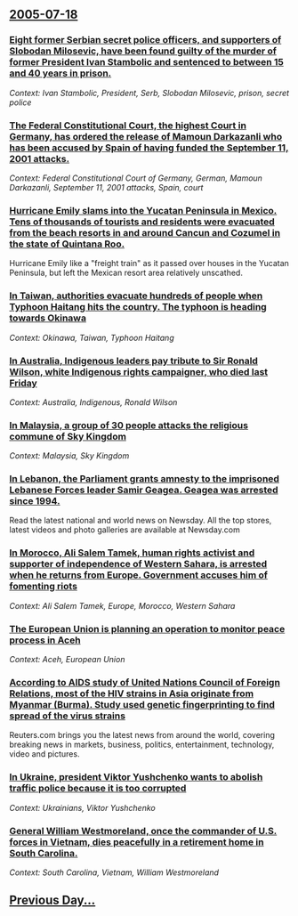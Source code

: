 ## [2005-07-18](/news/2005/07/18/index.md)

### [ Eight former Serbian secret police officers, and supporters of Slobodan Milosevic, have been found guilty of the murder of former President Ivan Stambolic and sentenced to between 15 and 40 years in prison. ](/news/2005/07/18/eight-former-serbian-secret-police-officers-and-supporters-of-slobodan-miloa-evia-have-been-found-guilty-of-the-murder-of-former-preside.md)
_Context: Ivan Stambolic, President, Serb, Slobodan Milosevic, prison, secret police_

### [ The Federal Constitutional Court, the highest Court in Germany, has ordered the release of Mamoun Darkazanli who has been accused by Spain of having funded the September 11, 2001 attacks. ](/news/2005/07/18/the-federal-constitutional-court-the-highest-court-in-germany-has-ordered-the-release-of-mamoun-darkazanli-who-has-been-accused-by-spain.md)
_Context: Federal Constitutional Court of Germany, German, Mamoun Darkazanli, September 11, 2001 attacks, Spain, court_

### [ Hurricane Emily slams into the Yucatan Peninsula in Mexico. Tens of thousands of tourists and residents were evacuated from the beach resorts in and around Cancun and Cozumel in the state of Quintana Roo. ](/news/2005/07/18/hurricane-emily-slams-into-the-yucata-n-peninsula-in-mexico-tens-of-thousands-of-tourists-and-residents-were-evacuated-from-the-beach-reso.md)
Hurricane Emily like a &quot;freight train&quot; as it passed over houses in the Yucatan Peninsula, but left the Mexican resort area relatively unscathed.

### [ In Taiwan, authorities evacuate hundreds of people when Typhoon Haitang hits the country. The typhoon is heading towards Okinawa ](/news/2005/07/18/in-taiwan-authorities-evacuate-hundreds-of-people-when-typhoon-haitang-hits-the-country-the-typhoon-is-heading-towards-okinawa.md)
_Context: Okinawa, Taiwan, Typhoon Haitang_

### [ In Australia, Indigenous leaders pay tribute to Sir Ronald Wilson, white Indigenous rights campaigner, who died last Friday ](/news/2005/07/18/in-australia-indigenous-leaders-pay-tribute-to-sir-ronald-wilson-white-indigenous-rights-campaigner-who-died-last-friday.md)
_Context: Australia, Indigenous, Ronald Wilson_

### [ In Malaysia, a group of 30 people attacks the religious commune of Sky Kingdom ](/news/2005/07/18/in-malaysia-a-group-of-30-people-attacks-the-religious-commune-of-sky-kingdom.md)
_Context: Malaysia, Sky Kingdom_

### [ In Lebanon, the Parliament grants amnesty to the imprisoned Lebanese Forces leader Samir Geagea. Geagea was arrested since 1994. ](/news/2005/07/18/in-lebanon-the-parliament-grants-amnesty-to-the-imprisoned-lebanese-forces-leader-samir-geagea-geagea-was-arrested-since-1994.md)
Read the latest national and world news on Newsday. All the top stores, latest videos and photo galleries are available at Newsday.com

### [ In Morocco, Ali Salem Tamek, human rights activist and supporter of independence of Western Sahara, is arrested when he returns from Europe. Government accuses him of fomenting riots  ](/news/2005/07/18/in-morocco-ali-salem-tamek-human-rights-activist-and-supporter-of-independence-of-western-sahara-is-arrested-when-he-returns-from-europe.md)
_Context: Ali Salem Tamek, Europe, Morocco, Western Sahara_

### [ The European Union is planning an operation to monitor peace process in Aceh ](/news/2005/07/18/the-european-union-is-planning-an-operation-to-monitor-peace-process-in-aceh.md)
_Context: Aceh, European Union_

### [ According to AIDS study of United Nations Council of Foreign Relations, most of the HIV strains in Asia originate from Myanmar (Burma). Study used genetic fingerprinting to find spread of the virus strains ](/news/2005/07/18/according-to-aids-study-of-united-nations-council-of-foreign-relations-most-of-the-hiv-strains-in-asia-originate-from-myanmar-burma-stu.md)
Reuters.com brings you the latest news from around the world, covering breaking news in markets, business, politics, entertainment, technology, video and pictures.

### [ In Ukraine, president Viktor Yushchenko wants to abolish traffic police because it is too corrupted ](/news/2005/07/18/in-ukraine-president-viktor-yushchenko-wants-to-abolish-traffic-police-because-it-is-too-corrupted.md)
_Context: Ukrainians, Viktor Yushchenko_

### [ General William Westmoreland, once the commander of U.S. forces in Vietnam, dies peacefully in a retirement home in South Carolina. ](/news/2005/07/18/general-william-westmoreland-once-the-commander-of-u-s-forces-in-vietnam-dies-peacefully-in-a-retirement-home-in-south-carolina.md)
_Context: South Carolina, Vietnam, William Westmoreland_

## [Previous Day...](/news/2005/07/17/index.md)

